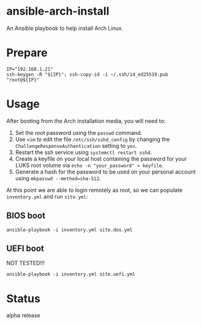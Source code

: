 # ansible-arch-install

An Ansible playbook to help install Arch Linux.

# Prepare

```console
IP="192.168.1.21"
ssh-keygen -R "${IP}"; ssh-copy-id -i ~/.ssh/id_ed25519.pub "root@${IP}"
```

# Usage

After booting from the Arch installation media, you will need to:
1. Set the root password using the `passwd` command.
2. Use `vim` to edit the file `/etc/ssh/sshd_config` by changing the
   `ChallengeResponseAuthentication` setting to `yes`.
3. Restart the ssh service using `systemctl restart sshd`.
4. Create a keyfile on your local host containing the password for
   your LUKS root volume via `echo -n "your_password" > keyfile`.
5. Generate a hash for the password to be used on your personal
   account using `mkpasswd --method=sha-512`.

At this point we are able to login remotely as root, so we can
populate `inventory.yml` and run `site.yml`:

## BIOS boot

```console
ansible-playbook -i inventory.yml site.dos.yml
```

## UEFI boot

NOT TESTED!!!

```console
ansible-playbook -i inventory.yml site.uefi.yml
```

# Status

alpha release

